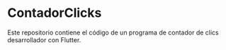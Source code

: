 # ContadorClicks
Este repositorio contiene el código de un programa de contador de clics desarrollador con Flutter.
